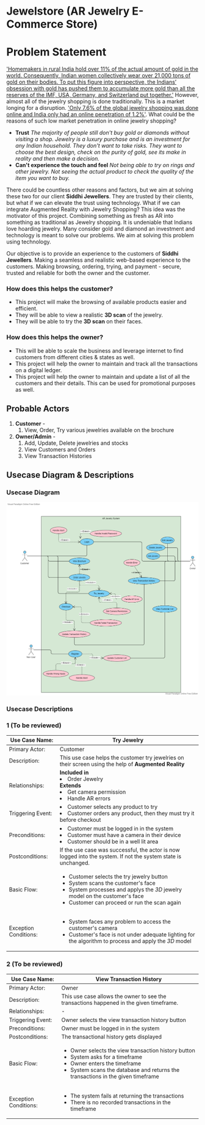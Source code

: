 # Jewelstore (AR Jewelry E-Commerce Store)
# Problem Statement
['Homemakers in rural India hold over 11% of the actual amount of gold in the world. Consequently, Indian women collectively wear over 21,000 tons of gold on their bodies. To put this figure into perspective, the Indians’ obsession with gold has pushed them to accumulate more gold than all the reserves of the IMF, USA, Germany, and Switzerland put together.'](https://blog.novemgold.com/interesting-fact-indian-housewives-hold-11-of-the-worlds-gold/) However, almost all of the jewelry shopping is done traditionally. This is a market longing for a disruption. ['Only 7.6% of the global jewelry shopping was done online and India only had an online penetration of 1.2%'](https://retailjewellerindia.com/how-big-is-the-online-jewellery-market-in-india/). What could be the reasons of such low market penetration in online jewelry shopping? 

 - **Trust**
 *The majority of people still don't buy gold or diamonds without visiting a shop. Jewelry is a luxury purchase and is an investment for any Indian household. They don't want to take risks. They want to choose the best design, check on the purity of gold, see its make in reality and then make a decision.*
 - **Can't experience the touch and feel**
 *Not being able to try on rings and other jewelry. Not seeing the actual product to check the quality of the item you want to buy.*
 
 There could be countless other reasons and factors, but we aim at solving these two for our client **Siddhi Jewellers**. They are trusted by their clients, but what if we can elevate the trust using technology. What if we can integrate Augmented Reality with Jewelry Shopping? This idea was the motivator of this project. Combining something as fresh as AR into something as traditional as Jewelry shopping. It is undeniable that Indians love hoarding jewelry. Many consider gold and diamond an investment and technology is meant to solve our problems. We aim at solving this problem using technology. 

Our objective is to provide an experience to the customers of **Siddhi Jewellers**. Making a seamless and realistic web-based experience to the customers. Making browsing, ordering, trying, and payment - secure, trusted and reliable for both the owner and the customer. 

### How does this helps the customer?
- This project will make the browsing of available products easier and efficient. 
- They will be able to view a realistic **3D scan** of the jewelry.
- They will be able to try the **3D scan** on their faces.

### How does this helps the owner?
- This will be able to scale the business and leverage internet to find customers from different cities & states as well.
- This project will help the owner to maintain and track all the transactions on a digital ledger.
- This project will help the owner to maintain and update a list of all the customers and their details. This can be used for promotional purposes as well.
## Probable Actors

1.  **Customer** -
    1.  View, Order, Try various jewelries available on the brochure
2.  **Owner/Admin** -
    1.  Add, Update, Delete jewelries and stocks
    2.  View Customers and Orders
    3.  View Transaction Histories

## Usecase Diagram & Descriptions

### Usecase Diagram
![AR Jewelry System](AR%20Jewelry%20System%20(1).vpd.png)

### Usecase Descriptions

### 1 (To be reviewed)

| Use Case Name:        	|   Try Jewelry 	|
|-----------------------	|---	|
| Primary Actor:            	|   Customer	|
| Description:            	|   This use case helps the customer try jewelries on their screen using the help of **Augmented Reality**	|
| Relationships:            	|   <ui>**Included in** <li>Order Jewelry </li> <ui>**Extends** <li>Get camera permission </li><li>Handle AR errors</li>	|
| Triggering Event:     	|   <ui><li>Customer selects any product to try</li><li>Customer orders any product, then they must try it before checkout </li>	|
| Preconditions:        	| <ui><li>Customer must be logged in in the system </li><li>Customer must have a camera in their device </li> <li>Customer should be in a well lit area </li> |
| Postconditions:       	|   If the use case was successful, the actor is now logged into the system. If not the system state is unchanged.	|
| Basic Flow:   	| <ul><li>Customer selects the try jewelry button </li><li>System scans the customer's face</li><li>System processes and applys the  _3D_  jewelry model on the customer's face</li><li>Customer can proceed or run the scan again </li>	|
| Exception Conditions: 	|   <ul><li>System faces any problem to access the customer's camera</li><li>Customer's face is not under adequate lighting for the algorithm to process and apply the  _3D_  model </li>|

### 2 (To be reviewed)

| Use Case Name:        	|   View Transaction History	|
|-----------------------	|---	|
| Primary Actor:            	|   Owner	|
| Description:            	|   This use case allows the owner to see the transactions happened in the given timeframe. 	|
| Relationships:            	|   -	|
| Triggering Event:     	|   Owner selects the view transaction history button |
| Preconditions:        	| Owner must be logged in in the system
| Postconditions:       	| The transactional history gets displayed |
| Basic Flow:   	|  <ul><li>Owner selects the view transaction history button</li><li>System asks for a timeframe </li><li>Owner enters the timeframe </li><li>System scans the database and returns the transactions in the given timeframe</ul> 	|
| Exception Conditions: 	|   <ul><li>The system fails at returning the transactions</li> <li>There is no recorded transactions in the timeframe|
